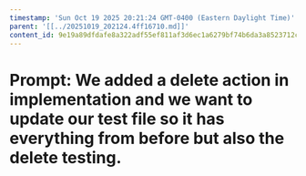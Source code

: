 ```yaml
---
timestamp: 'Sun Oct 19 2025 20:21:24 GMT-0400 (Eastern Daylight Time)'
parent: '[[../20251019_202124.4ff16710.md]]'
content_id: 9e19a89dfdafe8a322adf55ef811af3d6ec1a6279bf74b6da3a8523712cbd991
---
```


# Prompt: We added a delete action in implementation and we want to update our test file so it has everything from before but also the delete testing.
